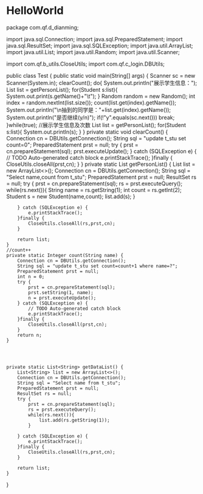 # HelloWorld





package com.qf.d_dianming;

import java.sql.Connection;
import java.sql.PreparedStatement;
import java.sql.ResultSet;
import java.sql.SQLException;
import java.util.ArrayList;
import java.util.List;
import java.util.Random;
import java.util.Scanner;

import com.qf.b_utils.CloseUtils;
import com.qf.c_login.DBUtils;

public class Test {
	public static void main(String[] args) {
		Scanner sc = new Scanner(System.in);
		clearCount();
		do{
			System.out.println("展示学生信息：");
			List<Student> list = getPersonList();
			for(Student s:list){
				System.out.print(s.getName()+"\t");
			}
			Random random = new Random();
			int index = random.nextInt(list.size());
			count(list.get(index).getName());
			System.out.println("\n抽到的同学是："+list.get(index).getName());
			System.out.println("是否继续(y/n)");
			if(!"y".equals(sc.next()))	break;
		}while(true);
		//展示学生信息及次数
		List<Student> list = getPersonList();
		for(Student s:list){
			System.out.println(s);
		}
	}
	private static void clearCount() {
		Connection cn = DBUtils.getConnection();
		String sql = "update t_stu set count=0";
		PreparedStatement prst = null;
		try {
			prst = cn.prepareStatement(sql);
			prst.executeUpdate();
		} catch (SQLException e) {
			// TODO Auto-generated catch block
			e.printStackTrace();
		}finally {
			CloseUtils.closeAll(prst,cn);
		}
	}
	private static List<Student> getPersonList() {
		List<Student> list = new ArrayList<>();
		Connection cn = DBUtils.getConnection();
		String sql = "Select name,count from t_stu";
		PreparedStatement prst = null;
		ResultSet rs = null;
		try {
			prst = cn.prepareStatement(sql);
			rs = prst.executeQuery();
			while(rs.next()){
				String name = rs.getString(1);
				int count = rs.getInt(2);
				Student s = new Student(name,count);
				list.add(s);
			}
			
		} catch (SQLException e) {
			e.printStackTrace();
		}finally {
			CloseUtils.closeAll(rs,prst,cn);
		}
		
		return list;
	}
	//count++
	private static Integer count(String name) {
		Connection cn = DBUtils.getConnection();
		String sql = "update t_stu set count=count+1 where name=?";
		PreparedStatement prst = null;
		int n = 0;
		try {
			prst = cn.prepareStatement(sql);
			prst.setString(1, name);
			n = prst.executeUpdate();
		} catch (SQLException e) {
			// TODO Auto-generated catch block
			e.printStackTrace();
		}finally {
			CloseUtils.closeAll(prst,cn);
		}
		return n;
	}




	private static List<String> getDataList() {
		List<String> list = new ArrayList<>();
		Connection cn = DBUtils.getConnection();
		String sql = "Select name from t_stu";
		PreparedStatement prst = null;
		ResultSet rs = null;
		try {
			prst = cn.prepareStatement(sql);
			rs = prst.executeQuery();
			while(rs.next()){
				list.add(rs.getString(1));
			}
			
		} catch (SQLException e) {
			e.printStackTrace();
		}finally {
			CloseUtils.closeAll(rs,prst,cn);
		}
		
		return list;
	}
}
